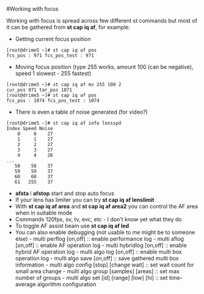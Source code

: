 #Working with focus

Working with focus is spread across few different st commands but most of it can be gathered from **st cap iq af**, for example:
  - Getting current focus position
```
[root@drime5 ~]# st cap iq af pos
fcs_pos : 971 fcs_pos_test : 971
```
  - Moving focus position (type 255 works, amount 100 (can be negative), speed 1 slowest - 255 fastest) 
```
[root@drime5 ~]# st cap iq af mv 255 100 2
cur_pos 971 tar_pos 1071
[root@drime5 ~]# st cap iq af pos         
fcs_pos : 1074 fcs_pos_test : 1074
```
  - There is even a table of noise generated (for video?)
```
[root@drime5 ~]# st cap iq af info lensspd
Index Speed Noise
    0     0    27
    1     1    27
    2     2    27
    3     3    27
    4     4    26
...
   58    58    37
   59    59    37
   60    60    37
   61   255    37
```
  - **afsta** i **afstop** start and stop auto focus
  - If your lens has limiter you can try **st cap iq af lenslimit**
  - With **st cap iq af area** and **st cap iq af area2** you can control the AF area when in suitable mode
  - Commands 120fps, sv, tv, evc, etc - I don't know yet what they do
  - To toggle AF assist beam use **st cap iq af led**
  - You can also enable debugging (not usable to me might be to someone else)
		- multi perflog [on,off] :: enable performance log
		- multi aflog [on,off] :: enable AF operation log
		- multi hybridlog [on,off] :: enable hybrid AF operation log
		- multi algo log [on,off] :: enable multi box operation log
		- multi algo save [on,off] :: save gathered multi box information
		- multi algo config [stop] [change wait] :: set wait count for small area change
		- multi algo group [samples] [areas] :: set max number of groups
		- multi algo set [id] [range] [low] [hi] :: set time-average algorithm configuration
